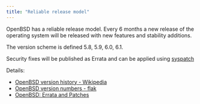 ```yaml
---
title: "Reliable release model"
---
```


OpenBSD has a reliable release model. Every 6 months a new release of the
operating system will be released with new features and stability additions.

The version scheme is defined 5.8, 5.9, 6.0, 6.1.

Security fixes will be published as Errata and can be applied using
[syspatch](/fact/syspatch/)

Details:
* [OpenBSD version history - Wikipedia](https://en.wikipedia.org/wiki/OpenBSD_version_history)
* [OpenBSD version numbers - flak](https://flak.tedunangst.com/post/OpenBSD-version-numbers)
* [OpenBSD: Errata and Patches](https://www.openbsd.org/errata.html)
